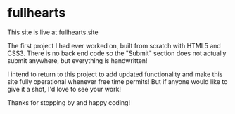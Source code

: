 # fullhearts

This site is live at fullhearts.site

The first project I had ever worked on, built from scratch with HTML5 and CSS3.
There is no back end code so the "Submit" section does not actually submit anywhere, but everything is handwritten!
 
I intend to return to this project to add updated functionality and make this site fully operational whenever free time permits!
But if anyone would like to give it a shot, I'd love to see your work!

Thanks for stopping by and happy coding!
